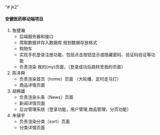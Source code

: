 "# jk2" 
 #### 安健医药移动端项目
 1. 詹捷瀚
    * 后端服务器和接口
    * 爬取数据并存入数据库 规划数据存放格式
    * 购物车
    * 实现手机登录注册功能、包括点击按钮显示或隐藏密码、验证码验证等功能
    * 负责渲染 我的(my)页面，（登录成功后跳转至我的页面）
 2. 陈泽舜
    * 负责渲染首页（home）页面 （大轮播、定时走马灯）
    * 商品详情页面
 3. 胡棉雄
    * 负责渲染头条（News）页面
    * 新闻详情页面
    * 后台管理系统（登录功能，用户管理,商品管理，分页功能）
 4. 朱镇宇
    * 负责渲染分类（sort）页面
    * 分类详情页面 
    
